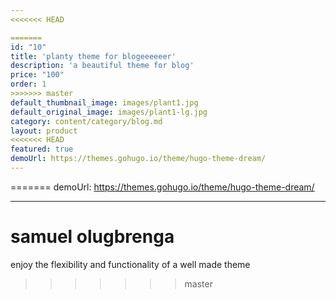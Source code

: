 ```yaml
---
<<<<<<< HEAD

=======
id: "10"
title: 'planty theme for blogeeeeeer'
description: 'a beautiful theme for blog'
price: "100"
order: 1
>>>>>>> master
default_thumbnail_image: images/plant1.jpg
default_original_image: images/plant1-lg.jpg
category: content/category/blog.md
layout: product
<<<<<<< HEAD
featured: true
demoUrl: https://themes.gohugo.io/theme/hugo-theme-dream/
---
```

=======
demoUrl: https://themes.gohugo.io/theme/hugo-theme-dream/

---
# samuel olugbrenga

enjoy the flexibility and functionality of a well made theme
>>>>>>> master
